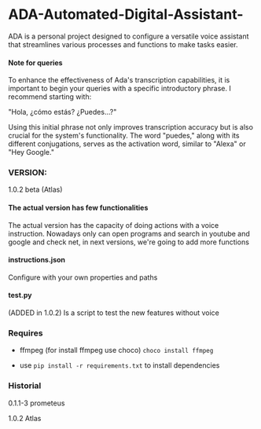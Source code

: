 # ADA-Automated-Digital-Assistant-
ADA is a personal project designed to configure a versatile voice assistant that streamlines various processes and functions to make tasks easier.

#### Note for queries
To enhance the effectiveness of Ada's transcription capabilities, it is important to begin your queries with a specific introductory phrase. I recommend starting with:

"Hola, ¿cómo estás? ¿Puedes...?"

Using this initial phrase not only improves transcription accuracy but is also crucial
for the system's functionality. The word "puedes," along with its different conjugations, 
serves as the activation word, similar to "Alexa" or "Hey Google."


### VERSION:
1.0.2 beta (Atlas)

#### The actual version has few functionalities
The actual version has the capacity of doing actions with a voice instruction.
Nowadays only can open programs and search in youtube and google and check net, in next versions, we're going to add more functions

#### instructions.json 
Configure with your own properties and paths

#### test.py 
(ADDED in 1.0.2)
Is a script to test the new features without voice
### Requires
- ffmpeg (for install ffmpeg use choco)
`choco install ffmpeg`

- use `pip install -r requirements.txt` to install dependencies

### Historial
0.1.1-3 prometeus

1.0.2   Atlas